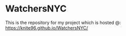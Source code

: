 # WatchersNYC

This is the repository for my project which is hosted @: https://knite96.github.io/WatchersNYC/

